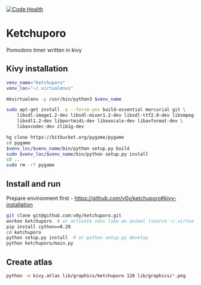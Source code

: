 [![Code Health](https://landscape.io/github/v0y/ketchuporo/master/landscape.svg?style=flat)](https://landscape.io/github/v0y/ketchuporo/master)

Ketchuporo
==========

Pomodoro timer written in kivy


Kivy installation
-----------------

```sh
venv_name="ketchuporo"
venv_loc="~/.virtualenvs"

mkvirtualenv -p /usr/bin/python3 $venv_name

sudo apt-get install -y --force-yes build-essential mercurial git \
    libsdl-image1.2-dev libsdl-mixer1.2-dev libsdl-ttf2.0-dev libsmpeg-dev \
    libsdl1.2-dev libportmidi-dev libswscale-dev libavformat-dev \
    libavcodec-dev zlib1g-dev

hg clone https://bitbucket.org/pygame/pygame
cd pygame
$venv_loc/$venv_name/bin/python setup.py build
sudo $venv_loc/$venv_name/bin/python setup.py install
cd ..
sudo rm -rf pygame
```


Install and run
---------------

Prepare environment first - https://github.com/v0y/ketchuporo#kivy-installation

```sh
git clone git@github.com:v0y/ketchuporo.git
workon ketchuporo  # or activate venv like an animal (source ~/.virtualenvs/ketchuporo/bin/activate)
pip install cython==0.20
cd ketchuporo
python setup.py install  # or python setup.py develop
python ketchuporo/main.py
```


Create atlas
------------

```sh
python -m kivy.atlas lib/graphics/ketchuporo 128 lib/graphics/*.png
```
